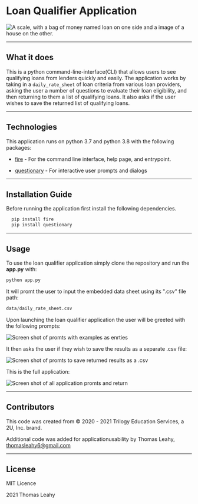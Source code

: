 # Loan Qualifier Application

![A scale, with a bag of money named loan on one side and a image of a house on the other.](https://assets.telegraphindia.com/telegraph/2021/Sep/1631050353_shutterstock_1219076071.jpg)
 
---
## What it does

This is a python command-line-interface(CLI) that allows users to see qualifying loans from lenders quickly and easily. The application works by taking in a `daily_rate_sheet` of loan criteria from various loan providers, asking the user a number of questions to evaluate their loan eligibility, and then returning to them a list of qualifying loans. It also asks if the user wishes to save the returned list of qualifying loans.

---

## Technologies

This application runs on python 3.7 and python 3.8 with the following packages:

* [fire](https://github.com/google/python-fire) - For the command line interface, help page, and entrypoint.

* [questionary](https://github.com/tmbo/questionary) - For interactive user prompts and dialogs

---

## Installation Guide

Before running the application first install the following dependencies.

```python
  pip install fire
  pip install questionary
```

---

## Usage

To use the loan qualifier application simply clone the repository and run the **app.py** with:

```python
python app.py
```
It will promt the user to input the embedded data sheet using its ".csv" file path:

```python
data/daily_rate_sheet.csv
```

Upon launching the loan qualifier application the user will be greeted with the following prompts:

![Screen shot of promts with examples as enrties](https://user-images.githubusercontent.com/89755088/136319694-5f0d1290-b696-4d9b-bd2d-298eac9d56da.png) 

It then asks the user if they wish to save the results as a separate .csv file:

![Screen shot of promts to save returned results as a .csv](https://user-images.githubusercontent.com/89755088/136486007-0ef8eb9e-763f-4eae-9876-214d57dae80b.png)

This is the full application:

![Screen shot of all application promts and return](https://user-images.githubusercontent.com/89755088/136484577-37ad8535-6e32-4a75-9873-91041c141c5d.png)


---

## Contributors

This code was created from © 2020 - 2021 Trilogy Education Services, a 2U, Inc. brand. 

Additional code was added for applicationusability by Thomas Leahy, thomasleahy6@gmail.com

---

## License

MIT Licence

2021 Thomas Leahy